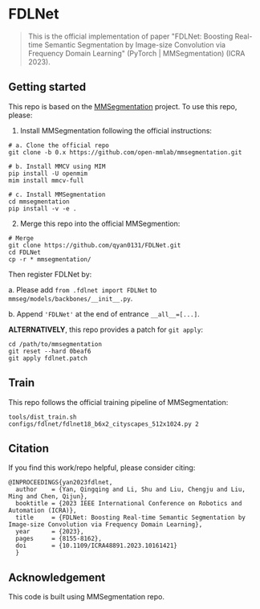# FDLNet
> This is the  official implementation of paper "FDLNet: Boosting Real-time Semantic Segmentation by Image-size Convolution via Frequency Domain Learning" (PyTorch | MMSegmentation) (ICRA 2023).

## Getting started

This repo is based on the [MMSegmentation](https://github.com/open-mmlab/mmsegmentation/tree/0.x) project. To use this repo, please:

1. Install MMSegmentation following the official instructions: 

```
# a. Clone the official repo
git clone -b 0.x https://github.com/open-mmlab/mmsegmentation.git

# b. Install MMCV using MIM
pip install -U openmim
mim install mmcv-full

# c. Install MMSegmentation
cd mmsegmentation
pip install -v -e .
```

2. Merge this repo into the official MMSegmention:

```
# Merge
git clone https://github.com/qyan0131/FDLNet.git
cd FDLNet
cp -r * mmsegmentation/
```
Then register FDLNet by:

a. Please add `from .fdlnet import FDLNet` to `mmseg/models/backbones/__init__.py`.

b. Append `'FDLNet'` at the end of entrance `__all__=[...]`. 

**ALTERNATIVELY**,  this repo provides a patch for `git apply`:

```
cd /path/to/mmsegmentation
git reset --hard 0beaf6
git apply fdlnet.patch
```

## Train
This repo follows the official training pipeline of MMSegmentation:

```
tools/dist_train.sh configs/fdlnet/fdlnet18_b6x2_cityscapes_512x1024.py 2
```

## Citation
If you find this work/repo helpful, please consider citing:
```
@INPROCEEDINGS{yan2023fdlnet,
  author    = {Yan, Qingqing and Li, Shu and Liu, Chengju and Liu, Ming and Chen, Qijun},
  booktitle = {2023 IEEE International Conference on Robotics and Automation (ICRA)}, 
  title     = {FDLNet: Boosting Real-time Semantic Segmentation by Image-size Convolution via Frequency Domain Learning}, 
  year      = {2023},
  pages     = {8155-8162},
  doi       = {10.1109/ICRA48891.2023.10161421}
  }
```

## Acknowledgement
This code is built using MMSegmentation repo.
